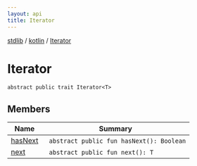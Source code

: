 ```yaml
---
layout: api
title: Iterator
---
```

[stdlib](../../index.html) / [kotlin](../index.html) / [Iterator](index.html)

# Iterator

```
abstract public trait Iterator<T> 
```
## Members
| Name | Summary |
|------|---------|
|[hasNext](hasNext.html)|&nbsp;&nbsp;`abstract public fun hasNext(): Boolean`<br>|
|[next](next.html)|&nbsp;&nbsp;`abstract public fun next(): T`<br>|

